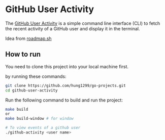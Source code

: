 # GitHub User Activity

The [GitHub User Activity](https://roadmap.sh/projects/github-user-activity) is a simple command line interface (CLI) to fetch the recent activity of a GitHub user and display it in the terminal.

Idea from [roadmap.sh](https://roadmap.sh/golang/projects)

## How to run

You need to clone this project into your local machine first.

by running these commands:

```bash
git clone https://github.com/hung1299/go-projects.git
cd github-user-activity
```
Run the following command to build and run the project:

```bash
make build
or 
make build-window # for window

# To view events of a github user
./github-activity <user name>
```
